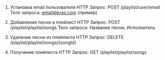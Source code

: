 1. Установка email пользователя
   HTTP Запрос: POST /playlist/user/email
   Тело запроса: email@kras.com (пример)

2. Добавление песни в плейлист
   HTTP Запрос: POST /playlist/playlist/songs
   Тело запроса: Название песни, Исполнитель

3. Удаление песни из плейлиста
   HTTP Запрос: DELETE /playlist/playlist/songs/{songId}

4. Получение плейлиста
   HTTP Запрос: GET /playlist/playlist/songs

